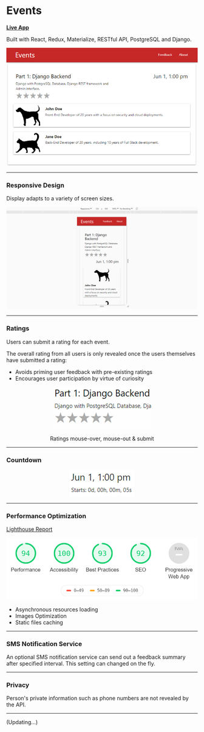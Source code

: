 # Events

**[Live App](https://eventsr.herokuapp.com)**

Built with React, Redux, Materialize, RESTful API, PostgreSQL and Django.

<p align="center">
  <img src=img/events.png alt="Events"/>
</p>

---

### Responsive Design

Display adapts to a variety of screen sizes.

<p align="center">
  <img src=img/events-responsive-design.gif alt="Reponsive Design"/>
</p>

---

### Ratings

Users can submit a rating for each event.

The overall rating from all users is only revealed once the users themselves have submitted a rating:

- Avoids priming user feedback with pre-existing ratings
- Encourages user participation by virtue of curiosity

<p align="center">
  <img src=img/events-rating.gif alt="Rating"/>
</p>
<p align="center">
  Ratings mouse-over, mouse-out & submit
</p>

---

### Countdown

<p align="center">
  <img src=img/events-countdown.gif alt="Countdown"/>
</p>

---

### Performance Optimization

[Lighthouse Report](https://developers.google.com/web/tools/lighthouse/)

<p align="center">
  <img src=img/lighthouse-report.png alt="Lighthouse Report"/>
</p>

- Asynchronous resources loading
- Images Optimization
- Static files caching

---

### SMS Notification Service

An optional SMS notification service can send out a feedback summary after specified interval. This setting can changed on the fly.

---

### Privacy

Person's private information such as phone numbers are not revealed by the API.

---

(Updating...)
